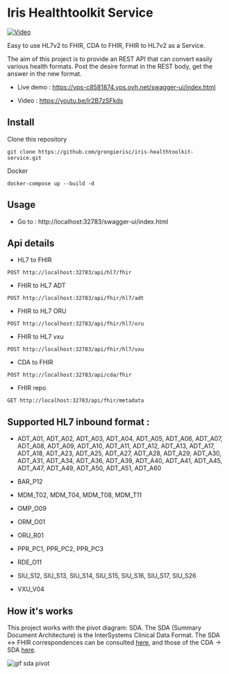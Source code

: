 # Iris Healthtoolkit Service

[![Video](https://raw.githubusercontent.com/grongierisc/iris-healthtoolkit-service/main/misc/images/Cover.png)](https://youtu.be/lr2B7zSFkds "Video")

Easy to use HL7v2 to FHIR,  CDA to FHIR, FHIR to HL7v2 as a Service.

The aim of this project is to provide an REST API that can convert easily various health formats.
Post the desire format in the REST body, get the answer in the new format.

* Live demo : https://vps-c8581874.vps.ovh.net/swagger-ui/index.html

* Video : https://youtu.be/lr2B7zSFkds

## Install

Clone this repository

```
git clone https://github.com/grongierisc/iris-healthtoolkit-service.git
```

Docker

```
docker-compose up --build -d
```

## Usage

* Go to : http://localhost:32783/swagger-ui/index.html

## Api details

* HL7 to FHIR
```
POST http://localhost:32783/api/hl7/fhir
```

* FHIR to HL7 ADT
```
POST http://localhost:32783/api/fhir/hl7/adt
```

* FHIR to HL7 ORU
```
POST http://localhost:32783/api/fhir/hl7/oru
```

* FHIR to HL7 vxu
```
POST http://localhost:32783/api/fhir/hl7/vxu
```

* CDA to FHIR
```
POST http://localhost:32783/api/cda/fhir
```

* FHIR repo
```
GET http://localhost:32783/api/fhir/metadata
```

## Supported HL7 inbound format :

* ADT_A01, ADT_A02, ADT_A03, ADT_A04, ADT_A05, ADT_A06, ADT_A07, ADT_A08, ADT_A09, ADT_A10, ADT_A11, ADT_A12, ADT_A13, ADT_A17, ADT_A18, ADT_A23, ADT_A25, ADT_A27, ADT_A28, ADT_A29, ADT_A30, ADT_A31, ADT_A34, ADT_A36, ADT_A39, ADT_A40, ADT_A41, ADT_A45, ADT_A47, ADT_A49, ADT_A50, ADT_A51, ADT_A60


* BAR_P12


* MDM_T02, MDM_T04, MDM_T08, MDM_T11


* OMP_O09


* ORM_O01


* ORU_R01


* PPR_PC1, PPR_PC2, PPR_PC3


* RDE_O11


* SIU_S12, SIU_S13, SIU_S14, SIU_S15, SIU_S16, SIU_S17, SIU_S26


* VXU_V04

## How it's works

This project works with the pivot diagram: SDA.
The SDA (Summary Document Architecture) is the InterSystems Clinical Data Format. 
The SDA <-> FHIR correspondences can be consulted [here](https://docs.intersystems.com/irisforhealthlatest/csp/docbook/Doc.View.cls?KEY=HXFHIR_transforms), and those of the CDA -> SDA [here](https://docs.intersystems.com/irisforhealthlatest/csp/docbook/DocBook.UI.Page.cls?KEY=HXCDA).

![gif sda pivot](https://raw.githubusercontent.com/grongierisc/iris-healthtoolkit-service/main/misc/images/Gif_SDA_Pivot.gif)


